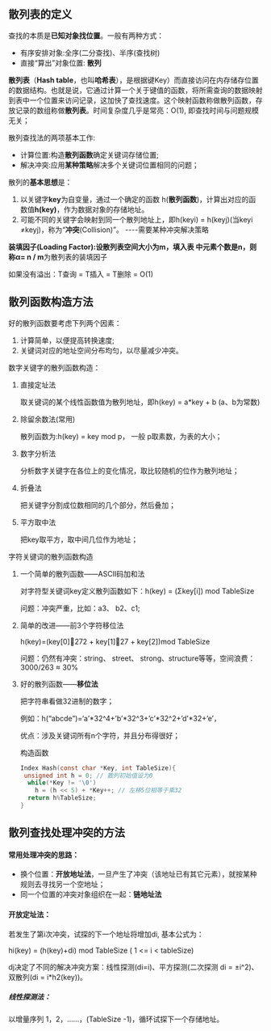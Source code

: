 ## 散列表的定义

查找的本质是**已知对象找位置**。一般有两种方式：

- 有序安排对象:全序(二分查找)、半序(查找树)
- 直接“算出”对象位置: **散列**



**散列表**（**Hash table**，也叫**哈希表**），是根据键Key）而直接访问在内存储存位置的数据结构。也就是说，它通过计算一个关于键值的函数，将所需查询的数据映射到表中一个位置来访问记录，这加快了查找速度。这个映射函数称做散列函数，存放记录的数组称做**散列表**。时间复杂度几乎是常亮：O(1), 即查找时间与问题规模无关；



散列查找法的两项基本工作:

- 计算位置:构造**散列函数**确定关键词存储位置;
- 解决冲突:应用**某种策略**解决多个关键词位置相同的问题；



散列的**基本思想**是：

1. 以关键字**key**为自变量，通过一个确定的函数 h(**散列函数**)，计算出对应的函数值**h(key)**，作为数据对象的存储地址。
2. 可能不同的关键字会映射到同一个散列地址上，即h(keyi) = h(keyj)(当keyi ≠keyj)，称为“**冲突**(Collision)”。 ----需要某种冲突解决策略

**装填因子(Loading Factor):**设散列表空间大小为m，填入表 中元素个数是n，则称**α= n / m**为散列表的装填因子

如果没有溢出：T查询 = T插入 = T删除 = O(1)



## 散列函数构造方法

好的散列函数要考虑下列两个因素：

1. 计算简单，以便提高转换速度;
2. 关键词对应的地址空间分布均匀，以尽量减少冲突。



数字关键字的散列函数构造：

1. 直接定址法

   取关键词的某个线性函数值为散列地址，即h(key) = a*key + b (a、b为常数)

2. 除留余数法(常用)

   散列函数为:h(key) = key mod p， 一般 p取素数，为表的大小；

3. 数字分析法

   分析数字关键字在各位上的变化情况，取比较随机的位作为散列地址；

4. 折叠法

   把关键字分割成位数相同的几个部分，然后叠加；

5. 平方取中法

   把key取平方，取中间几位作为地址；



字符关键词的散列函数构造

1. 一个简单的散列函数——ASCII码加和法

   对字符型关键词key定义散列函数如下：h(key) = (Σkey[i]) mod TableSize

   问题：冲突严重，比如：a3、 b2、c1;

2. 简单的改进——前3个字符移位法

   h(key)=(key[0]272 + key[1]27 + key[2])mod TableSize

   问题：仍然有冲突：string、 street、 strong、structure等等，空间浪费：3000/263 ≈ 30%

3. 好的散列函数——**移位法**

   把字符串看做32进制的数字；

   例如：h(“abcde”)=‘a’*32^4+’b’*32^3+’c’*32^2+’d’*32+’e’，

   优点：涉及关键词所有n个字符，并且分布得很好；

   构造函数

   ```c
   Index Hash(const char *Key, int TableSize){
   	unsigned int h = 0; // 散列初始值设为0
     while(*Key != '\0')
       h = (h << 5) + *Key++; // 左移5位相等于乘32
     return h%TableSize;
   }
   ```

   

## 散列查找处理冲突的方法

#### 常用处理冲突的思路：

- 换个位置：**开放地址法**，一旦产生了冲突（该地址已有其它元素），就按某种规则去寻找另一个空地址；
- 同一个位置的冲突对象组织在一起：**链地址法**



#### 开放定址法：

若发生了第i次冲突，试探的下一个地址将增加di, 基本公式为：

hi(key) = (h(key)+di) mod TableSize ( 1 <= i < tableSize)

dj决定了不同的解决冲突方案：线性探测(di=i)、平方探测(二次探测 di = $\pm$i^2)、双散列(di = i*h2(key))。



##### 线性探测法：

以增量序列 1，2，......，(TableSize -1)，循环试探下一个存储地址。





